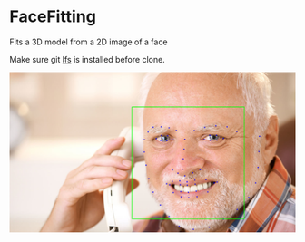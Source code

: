 # FaceFitting
Fits a 3D model from a 2D image of a face

Make sure git [lfs](https://git-lfs.github.com/) is installed before clone.

![picture](results/landmarks.png?raw=true "Title")